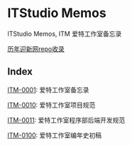 # ITStudio Memos

ITStudio Memos, ITM 爱特工作室备忘录

[历年迎新网repo收录](https://github.com/ITStudioOUC/ITStudio-welcome-websites)

## Index

[ITM-0001](./documents/ITM-0001.txt): 爱特工作室备忘录

[ITM-0010](./documents/ITM-0010.txt): 爱特工作室项目规范

[ITM-0011](./documents/ITM-0011.txt): 爱特工作室程序部后端开发规范

[ITM-0100](./documents/ITM-0100.txt): 爱特工作室编年史初稿
